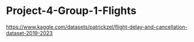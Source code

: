 # Project-4-Group-1-Flights

https://www.kaggle.com/datasets/patrickzel/flight-delay-and-cancellation-dataset-2019-2023 
